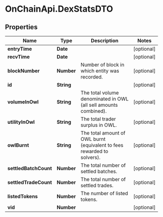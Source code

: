 # OnChainApi.DexStatsDTO

## Properties

Name | Type | Description | Notes
------------ | ------------- | ------------- | -------------
**entryTime** | **Date** |  | [optional] 
**recvTime** | **Date** |  | [optional] 
**blockNumber** | **Number** | Number of block in which entity was recorded. | [optional] 
**id** | **String** |  | [optional] 
**volumeInOwl** | **String** | The total volume denominated in OWL (all sell amounts combined). | [optional] 
**utilityInOwl** | **String** | The total trader surplus in OWL. | [optional] 
**owlBurnt** | **String** | The total amount of OWL burnt (equivalent to fees rewarded to solvers). | [optional] 
**settledBatchCount** | **Number** | The total number of settled batches. | [optional] 
**settledTradeCount** | **Number** | The total number of settled trades. | [optional] 
**listedTokens** | **Number** | The number of listed tokens. | [optional] 
**vid** | **Number** |  | [optional] 


